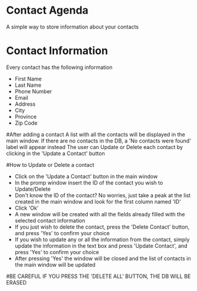 # Contact Agenda
A simple way to store information about your contacts

# Contact Information
Every contact has the following information
- First Name
- Last Name
- Phone Number
- Email
- Address
- City
- Province
- Zip Code

#After adding a contact
A list with all the contacts will be displayed in the main window. If there are no contacts in the DB, a 'No contacts were found' label will appear instead
The user can Update or Delete each contact by clicking in the 'Update a Contact' button

#How to Update or Delete a contact
- Click on the 'Update a Contact' button in the main window
- In the promp window insert the ID of the contact you wish to Update/Delete
-   Don't know the ID of the contact? No worries, just take a peak at the list created in the main window and look for the first column named 'ID'
- Click 'Ok'
- A new window will be created with all the fields already filled with the selected contact information
- If you just wish to delete the contact, press the 'Delete Contact' button, and press 'Yes' to confirm your choice
- If you wish to update any or all the information from the contact, simply update the information in the text box and press 'Update Contact', and press 'Yes' to confirm your choice
- After pressing 'Yes' the window will be closed and the list of contacts in the main window will be updated

#BE CAREFUL
IF YOU PRESS THE 'DELETE ALL' BUTTON, THE DB WILL BE ERASED


